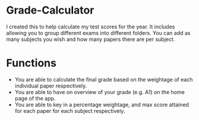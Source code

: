 # Grade-Calculator
I created this to help calculate my test scores for the year. It includes allowing you to group different exams into different folders.
You can add as many subjects you wish and how many papers there are per subject. 
# Functions
- You are able to calculate the final grade based on the weightage of each individual paper respectively.
- You are able to have on overview of your grade (e.g. A1) on the home page of the app.
- You are able to key in a percentage weightage, and max score attained for each paper for each subject respectively.